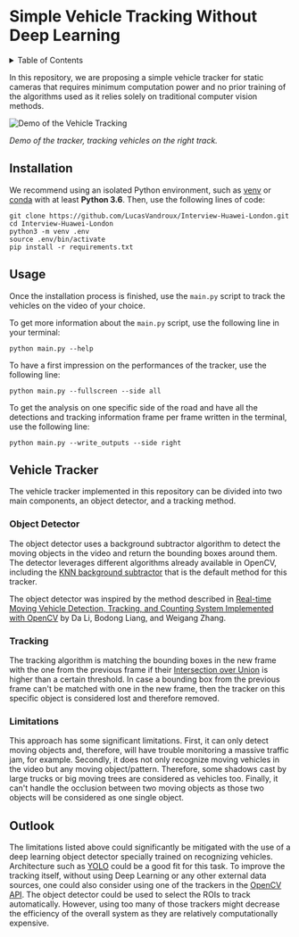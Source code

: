 # Simple Vehicle Tracking Without Deep Learning

<details><summary>Table of Contents</summary><p>

1. [Installation](https://github.com/LucasVandroux/Interview-Huawei-London#installation)
2. [Usage](https://github.com/LucasVandroux/Interview-Huawei-London#usage)
3. [Vehicle Tracker](https://github.com/LucasVandroux/Interview-Huawei-London#vehicle-tracker)
4. [Outlook](https://github.com/LucasVandroux/Interview-Huawei-London#outlook)

</p></details><p></p>

In this repository, we are proposing a simple vehicle tracker for static cameras that requires minimum computation power and no prior training of the algorithms used as it relies solely on traditional computer vision methods.

![Demo of the Vehicle Tracking](images/vehicles_tracker_demo.gif "Demo of the Vehicle Tracking")

_Demo of the tracker, tracking vehicles on the right track._

## Installation

We recommend using an isolated Python environment, such as [venv](https://docs.python.org/3/library/venv.html) or [conda](https://docs.conda.io/en/latest/) with at least **Python 3.6**. Then, use the following lines of code:

```
git clone https://github.com/LucasVandroux/Interview-Huawei-London.git
cd Interview-Huawei-London
python3 -m venv .env
source .env/bin/activate
pip install -r requirements.txt
```

## Usage

Once the installation process is finished, use the `main.py` script to track the vehicles on the video of your choice.

To get more information about the `main.py` script, use the following line in your terminal:

```
python main.py --help
```

To have a first impression on the performances of the tracker, use the following line:

```
python main.py --fullscreen --side all
```

To get the analysis on one specific side of the road and have all the detections and tracking information frame per frame written in the terminal, use the following line:

```
python main.py --write_outputs --side right
```
## Vehicle Tracker
The vehicle tracker implemented in this repository can be divided into two main components, an object detector, and a tracking method.

### Object Detector
The object detector uses a background subtractor algorithm to detect the moving objects in the video and return the bounding boxes around them. The detector leverages different algorithms already available in OpenCV, including the [KNN background subtractor](https://docs.opencv.org/3.4/db/d88/classcv_1_1BackgroundSubtractorKNN.html) that is the default method for this tracker.

The object detector was inspired by the method described in [Real-time Moving Vehicle Detection, Tracking, and
Counting System Implemented with OpenCV](https://ieeexplore.ieee.org/document/6920557/authors) by Da Li, Bodong Liang, and Weigang Zhang.

### Tracking
The tracking algorithm is matching the bounding boxes in the new frame with the one from the previous frame if their [Intersection over Union](https://en.wikipedia.org/wiki/Jaccard_index) is higher than a certain threshold. In case a bounding box from the previous frame can't be matched with one in the new frame, then the tracker on this specific object is considered lost and therefore removed.

### Limitations
This approach has some significant limitations. First, it can only detect moving objects and, therefore, will have trouble monitoring a massive traffic jam, for example. Secondly, it does not only recognize moving vehicles in the video but any moving object/pattern. Therefore, some shadows cast by large trucks or big moving trees are considered as vehicles too. Finally, it can't handle the occlusion between two moving objects as those two objects will be considered as one single object.

## Outlook
The limitations listed above could significantly be mitigated with the use of a deep learning object detector specially trained on recognizing vehicles. Architecture such as [YOLO](https://pjreddie.com/darknet/yolo/) could be a good fit for this task. To improve the tracking itself, without using Deep Learning or any other external data sources, one could also consider using one of the trackers in the [OpenCV API](https://docs.opencv.org/3.4/d9/df8/group__tracking.html). The object detector could be used to select the ROIs to track automatically. However, using too many of those trackers might decrease the efficiency of the overall system as they are relatively computationally expensive.



